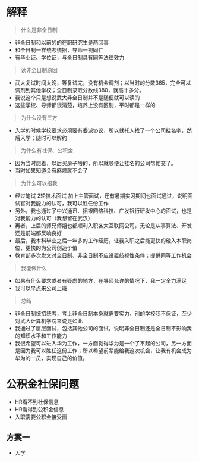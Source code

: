 # 解释
> 什么是非全日制

- 非全日制和以前的的在职研究生是两回事
- 和全日制一样统考统招，导师一视同仁
- 有毕业证、学位证，与全日制具有同等法律效力

> 读非全日制原因

- 武大复试时间太晚，等复试完，没有机会调剂；以当时的分数365，完全可以调剂到其他学校；全日制录取分数线380，就高十多分。
- 我说这个只是想说武大非全日制并不是随便就可以读的
- 这些学校、导师都很清楚，培养上没有区别，平时都是一样的


> 为什么没有三方

- 入学的时候学校要求必须要有委派协议，所以就托人找了一个公司挂名字，然后入学；随时可以解约

> 为什么有社保、公积金

- 因为当时想着，以后买房子啥的，所以就顺便让挂名的公司帮忙交了。
- 当时如果知道会有麻烦就不会了

> 为什么可以招我

- 经过笔试 2轮技术面试 加上主管面试，还有暑期实习期间也面试通过，说明面试官对我能力的认可，我可以胜任份工作
- 另外，我也通过了中兴通讯、招银网络科技、广发银行研发中心的面试，也是对我能力的认可（我想留在武汉）
- 再者，上届的师兄师姐也都顺利入职各大互联网公司，无论是从事算法、开发还是前端都反响良好
- 最后，我本科毕业之后一年多的工作经历，让我入职之后能更快的融入本职岗位，更快的为公司创造价值
- 教育部多次发文对全日制、非全日制不应设置歧视性条件；提供同等工作机会

> 我能做什么

- 如果有什么要求或者有疑虑的地方，在导师允许的情况下，我一定全力满足
- 我可以早点来公司上班



> 总结

- 非全日制统招统考，考上非全日制本身就需要实力，别的学校我不保证，至少对武大计算机学院来说是如此
- 我通过了层层面试，包括其他公司的面试，说明非全日制还是全日制不影响我的知识水平和工作能力
- 我很希望可以进入华为工作，一方面觉得华为是一个了不起的公司，另一方面是因为我可以胜任这份工作；所以希望前辈能给我这次机会，让我有机会成为华为的一员，实现自己的价值。


# 公积金社保问题

- HR看不到社保信息
- HR看得到公积金信息
- 入职需要公积金接受函

## 方案一

- 入学



